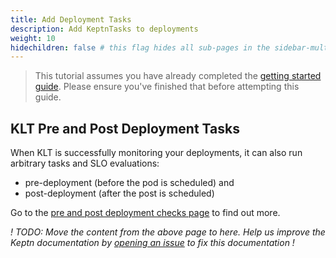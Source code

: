 ```yaml
---
title: Add Deployment Tasks
description: Add KeptnTasks to deployments
weight: 10
hidechildren: false # this flag hides all sub-pages in the sidebar-multicard.html
---
```


> This tutorial assumes you have already completed the [getting started guide](../getting-started/).
> Please ensure you've finished that before attempting this guide.

## KLT Pre and Post Deployment Tasks

When KLT is successfully monitoring your deployments, it can also run arbitrary tasks and SLO evaluations:

- pre-deployment (before the pod is scheduled) and
- post-deployment (after the post is scheduled)

Go to the [pre and post deployment checks page](../implementing/integrate#pre--and-post-deployment-checks) to find out more.

_!
TODO: Move the content from the above page to here.
Help us improve the Keptn documentation by
[opening an issue](https://github.com/keptn/lifecycle-toolkit/issues/new) to fix this documentation !_
